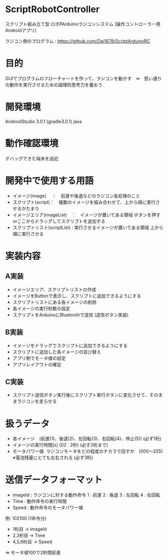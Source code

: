 # ScriptRobotController
スクリプト組み立て型 ロボPArduinoラジコンシステム (操作コントローラー用Androidアプリ) 

ラジコン側のプログラム : https://github.com/Dai1678/ScriptArduinoRC   

# 目的
GUIでプログラムのフローチャートを作って、ラジコンを動かす　⇛　思い通りの動作を実行させるための論理的思考力を養おう   

# 開発環境
AndroidStudio 3.0.1 (gradle3.0.1)
java

# 動作確認環境
デバッグできた端末を追記

# 開発中で使用する用語
- イメージ(image)　 ：　前進や後退などのラジコン各処理のこと
- スクリプト(script)：　複数のイメージを組み合わせて、上から順に実行させるかたまり
- イメージエリア(imageList)　：　イメージが置いてある領域 ボタンを押すorここからドラッグしてスクリプトを追加する
- スクリプトリスト(scriptList) : 実行させるイメージが置いてある領域 上から順に実行させる

# 実装内容   
## A実装
- イメージエリア、スクリプトリストの作成
- イメージをButtonで表示し、スクリプトに追加できるようにする
- スクリプトリストにある各イメージの削除
- 各イメージの実行秒数の設定
- スクリプトをArduinoにBluetoothで送信 (送信ボタン実装)

## B実装
- イメージをドラッグでスクリプトに追加できるようにする
- スクリプトに追加した各イメージの並び替え
- アプリ側でモータ値の設定
- アプリレイアウトの確定

## C実装   
- スクリプト送信ボタン実行後にスクリプト実行ボタンに変化させて、そのままラジコンを走らせる   

# 扱うデータ
- 各イメージ　(前進(1)、後退(2)、左回転(3)、右回転(4)、停止(5)) (必ず1桁)
- イメージの実行時間[s] (02 : 2秒) (必ず2桁まで)
- モータパワー値  ラジコンモータをどの程度のチカラで回すか　(000〜255) ※電池残量にとても左右される (必ず3桁)   

# 送信データフォーマット
- imageId : ラジコンに対する動作命令
  1 : 前進  2 : 後退  3 : 左回転  4 : 右回転
- Time : 動作命令の実行時間
- Speed : 動作命令のモータパワー値

例: 102100 (1命令分)
- 1桁目 -> imageId
- 2,3桁目 -> Time
- 4,5,6桁目 -> Speed
 
=> モータ値100で2秒間前進

